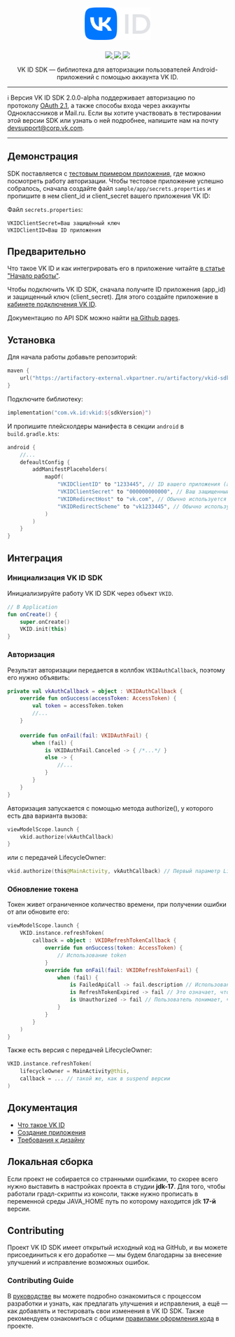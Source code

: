 <div align="center">
  <h1 align="center">
    <img src="logo.svg" width="150" alt="VK ID SDK Logo">
  </h1>
  <p align="center">
    <a href="https://artifactory-external.vkpartner.ru/ui/native/vkid-sdk-android/com/vk/id/">
        <img src="https://img.shields.io/badge/stability-beta-red">
    </a>
    <a href="LICENSE">
      <img src="https://img.shields.io/npm/l/@vkid/sdk?maxAge=3600">
    </a>
    <a href="https://artifactory-external.vkpartner.ru/ui/native/vkid-sdk-android/com/vk/id/">
        <img src="https://img.shields.io/maven-metadata/v?metadataUrl=https%3A%2F%2Fartifactory-external.vkpartner.ru%2Fartifactory%2Fvkid-sdk-android%2Fcom%2Fvk%2Fid%2Fvkid%2Fmaven-metadata.xml"/>
    </a>
  </p>
  <p align="center">
    VK ID SDK — библиотека для авторизации пользователей Android-приложений с помощью аккаунта VK ID.
  </p>
</div>

---

:information_source: Версия VK ID SDK 2.0.0-alpha поддерживает авторизацию по протоколу [OAuth 2.1](https://datatracker.ietf.org/doc/html/draft-ietf-oauth-v2-1-10), а также способы входа через аккаунты Одноклассников и Mail.ru. Если вы хотите участвовать в тестировании этой версии SDK или узнать о ней подробнее, напишите нам на почту devsupport@corp.vk.com.

---

## Демонстрация

SDK поставляется с [тестовым примером приложения](sample/app), где можно посмотреть работу авторизации.
Чтобы тестовое приложение успешно собралось, сначала создайте файл `sample/app/secrets.properties` и пропишите в нем client_id и client_secret вашего приложения VK ID:


Файл `secrets.properties`:
```
VKIDClientSecret=Ваш защищённый ключ
VKIDClientID=Ваш ID приложения
```

## Предварительно

Что такое VK ID и как интегрировать его в приложение читайте [в статье "Начало работы"](https://id.vk.com/about/business/go/docs/ru/vkid/latest/vk-id-2/connection/android/install).

Чтобы подключить VK ID SDK, сначала получите ID приложения (app_id) и защищенный ключ (client_secret). Для этого создайте приложение в [кабинете подключения VK ID](https://id.vk.com/business/go).

Документацию по API SDK можно найти [на Github pages](https://vkcom.github.io/vkid-android-sdk/).


## Установка

Для начала работы добавьте репозиторий:
```kotlin
maven {
    url("https://artifactory-external.vkpartner.ru/artifactory/vkid-sdk-android/")
}
```

Подключите библиотеку:
```kotlin
implementation("com.vk.id:vkid:${sdkVersion}")
```

И пропишите плейсхолдеры манифеста в секции `android` в `build.gradle.kts`:
```kotlin
android {
    //...
    defeaultConfig {
        addManifestPlaceholders(
            mapOf(
                "VKIDClientID" to "1233445", // ID вашего приложения (app_id).
                "VKIDClientSecret" to "000000000000", // Ваш защищенный ключ (client_secret).
                "VKIDRedirectHost" to "vk.com", // Обычно используется vk.com.
                "VKIDRedirectScheme" to "vk1233445", // Обычно используется vk{ID приложения}.
            )
        )
    }
}
```

## Интеграция
### Инициализация VK ID SDK
Инициализируйте работу VK ID SDK через объект `VKID`.
```kotlin
// В Application
fun onCreate() {
    super.onCreate()
    VKID.init(this)
}
```
### Авторизация
Результат авторизации передается в коллбэк `VKIDAuthCallback`, поэтому его нужно объявить:
```kotlin
private val vkAuthCallback = object : VKIDAuthCallback {
    override fun onSuccess(accessToken: AccessToken) {     
        val token = accessToken.token
        //...
    }
 
    override fun onFail(fail: VKIDAuthFail) {
        when (fail) {
            is VKIDAuthFail.Canceled -> { /*...*/ }
            else -> {
                //...
            }
        }
    }
}
```
Авторизация запускается с помощью метода authorize(), у которого есть два варианта вызова:
```kotlin
viewModelScope.launch {
    vkid.authorize(vkAuthCallback)
}
```
или с передачей LifecycleOwner:
```kotlin
vkid.authorize(this@MainActivity, vkAuthCallback) // Первый параметр LifecycleOwner, например активити.
```

### Обновление токена
Токен живет ограниченное количество времени, при получении ошибки от апи обновите его:
```kotlin
viewModelScope.launch {
    VKID.instance.refreshToken(
        callback = object : VKIDRefreshTokenCallback {
            override fun onSuccess(token: AccessToken) {
                // Использование token
            }
            override fun onFail(fail: VKIDRefreshTokenFail) {
                when (fail) {
                    is FailedApiCall -> fail.description // Использование текста ошибки
                    is RefreshTokenExpired -> fail // Это означает, что нужно пройти авторизацию заново
                    is Unauthorized -> fail // Пользователь понимает, что сначала нужно авторизоваться
                }
            }
        }
    )
}
```

Также есть версия с передачей LifecycleOwner:
```kotlin
VKID.instance.refreshToken(
    lifecycleOwner = MainActivity@this,
    callback = ... // такой же, как в suspend версии
)
```

## Документация

- [Что такое VK ID](https://id.vk.com/about/business/go/docs/ru/vkid/latest/vk-id-2/intro/start-page)
- [Создание приложения](https://id.vk.com/about/business/go/docs/ru/vkid/latest/vk-id-2/connection/create-application)
- [Требования к дизайну](https://id.vk.com/about/business/go/docs/ru/vkid/latest/vk-id-2/connection/guidelines/design-rules-oauth)


## Локальная сборка
Если проект не собирается со странными ошибками, то скореe всего нужно выставить в настройках проекта в студии **jdk-17**. Для того, чтобы работали градл-скрипты из консоли, также нужно прописать в переменной среды JAVA_HOME путь по которому находится jdk **17-й** версии.

## Contributing
Проект VK ID SDK имеет открытый исходный код на GitHub, и вы можете присоединиться к его доработке — мы будем благодарны за внесение улучшений и исправление возможных ошибок.

### Contributing Guide
В [руководстве](CONTRIBUTING.md) вы можете подробно ознакомиться с процессом разработки и узнать, как предлагать улучшения и исправления, а ещё — как добавлять и тестировать свои изменения в VK ID SDK.
Также рекомендуем ознакомиться с общими [правилами оформления кода](CODE_STYLE.md) в проекте.
